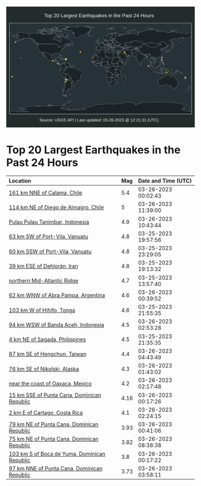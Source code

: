 ![Map](./map.png)

# Top 20 Largest Earthquakes in the Past 24 Hours

| Location | Mag | Date and Time (UTC) |
|:---|:---|:---|
| [161 km NNE of Calama, Chile](https://earthquake.usgs.gov/earthquakes/eventpage/us7000jmrf) | 5.4 | 03-26-2023 00:02:43 |
| [114 km NE of Diego de Almagro, Chile](https://earthquake.usgs.gov/earthquakes/eventpage/us7000jmuh) | 5 | 03-26-2023 11:39:00 |
| [Pulau Pulau Tanimbar, Indonesia](https://earthquake.usgs.gov/earthquakes/eventpage/us7000jmu9) | 4.9 | 03-26-2023 10:43:44 |
| [63 km SW of Port-Vila, Vanuatu](https://earthquake.usgs.gov/earthquakes/eventpage/us7000jmqk) | 4.8 | 03-25-2023 19:57:56 |
| [60 km SSW of Port-Vila, Vanuatu](https://earthquake.usgs.gov/earthquakes/eventpage/us7000jmra) | 4.8 | 03-25-2023 23:29:05 |
| [39 km ESE of Dehlorān, Iran](https://earthquake.usgs.gov/earthquakes/eventpage/us7000jmqd) | 4.8 | 03-25-2023 19:13:32 |
| [northern Mid-Atlantic Ridge](https://earthquake.usgs.gov/earthquakes/eventpage/us7000jmpa) | 4.7 | 03-25-2023 13:57:40 |
| [62 km WNW of Abra Pampa, Argentina](https://earthquake.usgs.gov/earthquakes/eventpage/us7000jmrn) | 4.6 | 03-26-2023 00:39:52 |
| [103 km W of Hihifo, Tonga](https://earthquake.usgs.gov/earthquakes/eventpage/us7000jmr5) | 4.6 | 03-25-2023 21:55:35 |
| [94 km WSW of Banda Aceh, Indonesia](https://earthquake.usgs.gov/earthquakes/eventpage/us7000jmsl) | 4.5 | 03-26-2023 02:53:28 |
| [4 km NE of Sagada, Philippines](https://earthquake.usgs.gov/earthquakes/eventpage/us7000jmr1) | 4.5 | 03-25-2023 21:35:35 |
| [87 km SE of Hengchun, Taiwan](https://earthquake.usgs.gov/earthquakes/eventpage/us7000jmt2) | 4.4 | 03-26-2023 04:43:49 |
| [76 km SE of Nikolski, Alaska](https://earthquake.usgs.gov/earthquakes/eventpage/us7000jmsa) | 4.3 | 03-26-2023 01:43:02 |
| [near the coast of Oaxaca, Mexico](https://earthquake.usgs.gov/earthquakes/eventpage/us7000jmsd) | 4.2 | 03-26-2023 02:17:48 |
| [15 km SSE of Punta Cana, Dominican Republic](https://earthquake.usgs.gov/earthquakes/eventpage/pr2023085000) | 4.16 | 03-26-2023 00:17:26 |
| [2 km E of Cartago, Costa Rica](https://earthquake.usgs.gov/earthquakes/eventpage/us7000jms8) | 4.1 | 03-26-2023 02:24:15 |
| [79 km NE of Punta Cana, Dominican Republic](https://earthquake.usgs.gov/earthquakes/eventpage/pr2023085001) | 3.93 | 03-26-2023 00:41:06 |
| [75 km NE of Punta Cana, Dominican Republic](https://earthquake.usgs.gov/earthquakes/eventpage/pr2023085003) | 3.82 | 03-26-2023 08:38:38 |
| [103 km S of Boca de Yuma, Dominican Republic](https://earthquake.usgs.gov/earthquakes/eventpage/us7000jmrj) | 3.8 | 03-26-2023 00:17:22 |
| [97 km NNE of Punta Cana, Dominican Republic](https://earthquake.usgs.gov/earthquakes/eventpage/pr2023085002) | 3.73 | 03-26-2023 03:58:11 |

